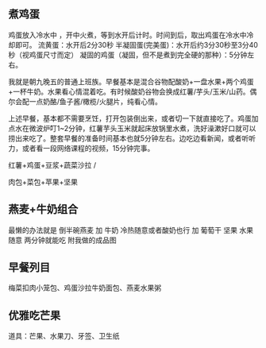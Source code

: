 ## 煮鸡蛋

鸡蛋放入冷水中 ，开中火煮，等到水开后计时。时间到后，取出鸡蛋在冷水中冷却即可。
流黄蛋：水开后2分30秒
半凝固蛋(完美蛋)：水开后约3分30秒至3分40秒（视鸡蛋尺寸而定）
凝固的鸡蛋（凝固，但不是煮到完全硬的那种）：5分钟左右。





我就是朝九晚五的普通上班族。早餐基本是混合谷物配酸奶+一盘水果+两个鸡蛋+一杯牛奶。水果看心情混着吃。有时候酸奶谷物会换成红薯/芋头/玉米/山药。偶尔会配一点奶酪/鱼子酱/橄榄/火腿片，纯看心情。

上述早餐，基本都不需要烹饪，打开包装倒出来，或者切一下就直接吃了。鸡蛋加点水在微波炉叮1~2分钟，红薯芋头玉米就起床放锅里水煮，洗好澡漱好口就可以捞出来吃了。整套早餐的准备时间基本也就5分钟左右。边吃边看新闻，或者听听力，或者看一段网络课程的视频，15分钟完事。

红薯+鸡蛋+豆浆+蔬菜沙拉 /

肉包+菜包+苹果+坚果



## 燕麦+牛奶组合

最懒的办法就是 倒半碗燕麦 加 牛奶 冷热随意或者酸奶也行 加 葡萄干 坚果 水果随意 两分钟就能吃 附我做的成品图



## 早餐列目

梅菜扣肉小笼包、鸡蛋沙拉牛奶面包、燕麦水果粥



## 优雅吃芒果

道具：芒果、水果刀、牙签、卫生纸






